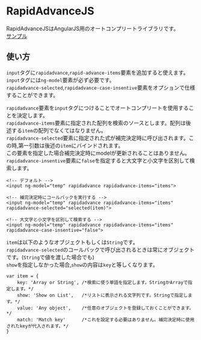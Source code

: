 RapidAdvanceJS
======================
RapidAdvanceJSはAngularJS用のオートコンプリートライブラリです。  
[サンプル](http://yysk.jp/RapidAdvance/ "サンプル")  


使い方
------
``input``タグに``rapidadvance``,``rapid-advance-items``要素を追加すると使えます。  
``input``タグには``ng-model``要素が必ず必要です。  
``rapidadvance-selected``,``rapidadvance-case-insentive``要素をオプションで仕様することができます。    

``rapidadvance``要素を``input``タグにつけることでオートコンプリートを使用することを決定します。  
``rapidadvance-items``要素に指定された配列を検索のソースとします。配列は後述する``item``の配列でなくてはなりません。  
``rapidadvance-selected``要素に指定された式が補完決定時に呼び出されます。この時,第一引数は後述の``item``にバインドされます。  
この要素を指定した場合補完決定時にmodelが更新されることはありません。  
``rapidadvance-insentive``要素に``false``を指定すると大文字と小文字を区別して検索します。  

	<!-- デフォルト --> 
	<input ng-model="temp" rapidadvance rapidadvance-items="items">
	
	<!-- 補完決定時にコールバックを実行する -->
	<input ng-model="temp" rapidadvance rapidadvance-items="items" rapidadvance-selected="selected(item)">
	
	<!-- 大文字と小文字を区別して検索する -->
	<input ng-model="temp" rapidadvance rapidadvance-items="items" rapidadvance-case-insentive="false">


``item``は以下のようなオブジェクトもしくは``String``です。  
``rapidadvance-selected``のコールバックで呼び出されるときは常にオブジェクトです。(``String``で値を渡した場合でも)  
``show``を指定しなかった場合,``show``の内容は``key``と等しくなります。  

	var item = {
		key: 'Array or String',	/*検索に使う単語を指定します。StringかArrayで指定します。*/
		show: 'Show on List',	/*リストに表示される文字列です。Stringで指定します。*/
		value: 'Any object',	/*任意のオブジェクトを登録しておくことができます。*/
		match: 'Match key'		/*これを設定する必要はありません。補完決定時に使用されたkeyが代入されます。*/
	}
	